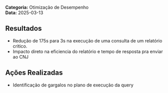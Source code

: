 **Categoria:** Otimização de Desempenho  
**Data:** 2025-03-13  

## Resultados
- Redução de 175s para 3s na execução de uma consulta de um relatório critico.
- Impacto direto na eficiencia do relatório e tempo de resposta pra enviar ao CNJ
## Ações Realizadas
- Identificação de gargalos no plano de execução da query